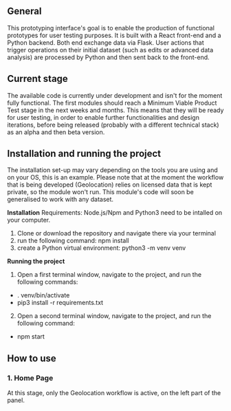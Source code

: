 ## General
This prototyping interface's goal is to enable the production of functional prototypes for user testing purposes.
It is built with a React front-end and a Python backend. Both end exchange data via Flask. User actions that trigger operations on their initial dataset (such as edits or advanced data analysis) are processed by Python and then sent back to the front-end.

## Current stage
The available code is currently under development and isn't for the moment fully functional.
The first modules should reach a Minimum Viable Product Test stage in the next weeks and months. This means that they will be ready for user testing, in order to enable further functionalities and design iterations, before being released (probably with a different technical stack) as an alpha and then beta version.

## Installation and running the project
The installation set-up may vary depending on the tools you are using and on your OS, this is an example. 
Please note that at the moment the workflow that is being developed (Geolocation) relies on licensed data that is kept private, so the module won't run. This module's code will soon be generalised to work with any dataset.

<b>Installation</b>
Requirements: Node.js/Npm and Python3 need to be intalled on your computer.
1. Clone or download the repository and navigate there via your terminal
2. run the following command: npm install
3. create a Python virtual environment: python3 -m venv venv

<b>Running the project</b>
1. Open a first terminal window, navigate to the project, and run the following commands:
 - . venv/bin/activate
 - pip3 install -r requirements.txt
 2. Open a second terminal window, navigate to the project, and run the following command:
 - npm start

## How to use

### 1. Home Page
At this stage, only the Geolocation workflow is active, on the left part of the panel.

